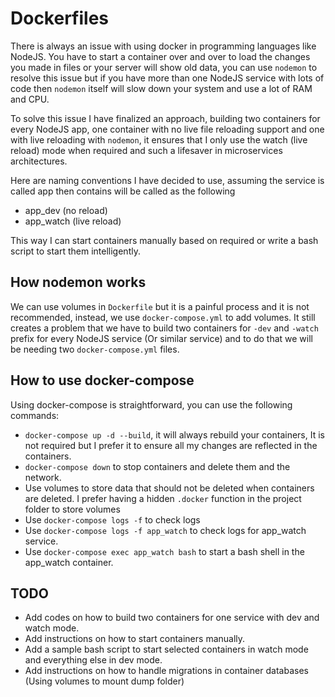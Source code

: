 # Dockerfiles
There is always an issue with using docker in programming languages like NodeJS. You have to start a container over and over to load the changes you made in files or your server will show old data, you can use `nodemon` to resolve this issue but if you have more than one NodeJS service with lots of code then `nodemon` itself will slow down your system and use a lot of RAM and CPU.

To solve this issue I have finalized an approach, building two containers for every NodeJS app, one container with no live file reloading support and one with live reloading with `nodemon`, it ensures that I only use the watch (live reload) mode when required and such a lifesaver in microservices architectures.

Here are naming conventions I have decided to use, assuming the service is called app then contains will be called as the following
- app_dev (no reload)
- app_watch (live reload)

This way I can start containers manually based on required or write a bash script to start them intelligently.

## How nodemon works
We can use volumes in `Dockerfile` but it is a painful process and it is not recommended, instead, we use `docker-compose.yml` to add volumes. It still creates a problem that we have to build two containers for `-dev` and `-watch` prefix for every NodeJS service (Or similar service) and to do that we will be needing two `docker-compose.yml` files.

## How to use docker-compose
Using docker-compose is straightforward, you can use the following commands:
- `docker-compose up -d --build`, it will always rebuild your containers, It is not required but I prefer it to ensure all my changes are reflected in the containers.
- `docker-compose down` to stop containers and delete them and the network.
- Use volumes to store data that should not be deleted when containers are deleted. I prefer having a hidden `.docker` function in the project folder to store volumes
- Use `docker-compose logs -f` to check logs
- Use `docker-compose logs -f app_watch` to check logs for app_watch service.
- Use `docker-compose exec app_watch bash` to start a bash shell in the app_watch container.

## TODO
- Add codes on how to build two containers for one service with dev and watch mode.
- Add instructions on how to start containers manually.
- Add a sample bash script to start selected containers in watch mode and everything else in dev mode.
- Add instructions on how to handle migrations in container databases (Using volumes to mount dump folder)
